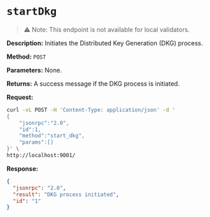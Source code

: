# `startDkg`

> ️️⚠️ Note: This endpoint is not available for local validators.

**Description:** Initiates the Distributed Key Generation (DKG) process.

**Method:** `POST`

**Parameters:**
    None.

**Returns:** A success message if the DKG process is initiated.

**Request:**
```bash
curl -vL POST -H 'Content-Type: application/json' -d '
{
    "jsonrpc":"2.0",
    "id":1,
    "method":"start_dkg",
    "params":[]
}' \
http://localhost:9001/
```

**Response:**
```json
{
  "jsonrpc": "2.0",
  "result": "DKG process initiated",
  "id": "1"
}
```

